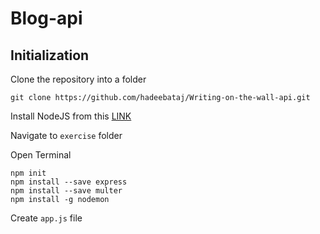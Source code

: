 # Blog-api

## Initialization

Clone the repository into a folder

    git clone https://github.com/hadeebataj/Writing-on-the-wall-api.git

Install NodeJS from this [LINK](https://nodejs.org/en/)

Navigate to `exercise` folder

Open Terminal

    npm init
    npm install --save express
    npm install --save multer
    npm install -g nodemon

Create `app.js` file   

